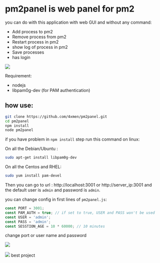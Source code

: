 # pm2panel is web panel for pm2

you can do with this application with web GUI and without any command:

 * Add process to pm2
 * Remove process from pm2
 * Restart process in pm2
 * show log of process in pm2
 * Save processes
 * has login

![](http://4uploader.com/upload/file/201804_1/pm2%20gif5acc753a.gif)

Requirement:

 * nodejs
 * libpam0g-dev (for PAM authentication)

## how use:


```bash
git clone https://github.com/4xmen/pm2panel.git
cd pm2panel
npm install
node pm2panel
```

if you have problem in `npm install` step run this command on linux:

On all the Debian/Ubuntu :
```bash
sudo apt-get install libpam0g-dev
```
On all the Centos and RHEL:
```bash
sudo yum install pam-devel
```


Then you can go to url : http://localhost:3001 or http://server_ip:3001 and the default user is `admin` and password is `admin`.


you can change config in first lines of `pm2panel.js`:

```javascript
const PORT = 3001;
const PAM_AUTH = true; // if set to true, USER and PASS won't be used
const USER = 'admin';
const PASS = 'admin';
const SESSTION_AGE = 10 * 60000; // 10 minutes
```

change port or user name and password

<img src="https://www.uplooder.net/img/image/15/fd8d1c8ed2ea1e09e558f423ff2925ae/login-pm2.png" />
<br /><br />
<img src="https://www.uplooder.net/img/image/10/f9f161252a89283a2f5aa85b2b1e1718/pm2index.png" />
best project
